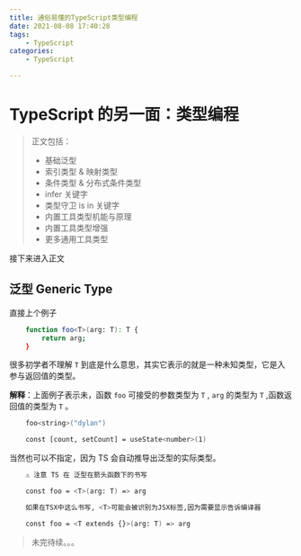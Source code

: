 ```yaml
---
title: 通俗易懂的TypeScript类型编程
date: 2021-08-08 17:40:28
tags:
    - TypeScript
categories: 
	- TypeScript

---
```


# TypeScript 的另一面：类型编程

> 正文包括：
>
> - 基础泛型
> - 索引类型 & 映射类型
> - 条件类型 & 分布式条件类型
> - infer 关键字
> - 类型守卫 is in 关键字
> - 内置工具类型机能与原理
> - 内置工具类型增强
> - 更多通用工具类型

接下来进入正文

<!-- more -->

## 泛型 Generic Type

直接上个例子

```bash
    function foo<T>(arg: T): T {
        return arg;
    }
```

很多初学者不理解 `T` 到底是什么意思，其实它表示的就是一种未知类型，它是入参与返回值的类型。

**解释**：上面例子表示未，函数 `foo` 可接受的参数类型为 `T` , `arg` 的类型为 `T` ,函数返回值的类型为 `T` 。

```bash
    foo<string>("dylan")

    const [count, setCount] = useState<number>(1)
```

当然也可以不指定，因为 TS 会自动推导出泛型的实际类型。

```bash
    ⚠️ 注意 TS 在 泛型在箭头函数下的书写

    const foo = <T>(arg: T) => arg

    如果在TSX中这么书写, <T>可能会被识别为JSX标签,因为需要显示告诉编译器

    const foo = <T extends {}>(arg: T) => arg
```

> 未完待续。。。
